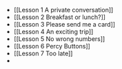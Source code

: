 - [[Lesson 1 A private conversation]]
- [[Lesson 2 Breakfast or lunch?]]
- [[Lesson 3 Please send me a card]]
- [[Lesson 4 An exciting trip]]
- [[Lesson 5 No wrong numbers]]
- [[Lesson 6 Percy Buttons]]
- [[Lesson 7 Too late]]
-